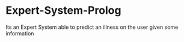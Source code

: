 # Expert-System-Prolog
Its an Expert System able to predict an illness on the user given some information
